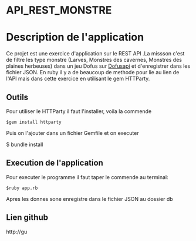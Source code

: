 # API_REST_MONSTRE

# Description de l'application

Ce projet est une exercice d'application sur le REST API .La missson c'est de filtre les type monstre (Larves, Monstres des cavernes, Monstres des plaines herbeuses) dans un jeu Dofus sur [Dofusapi](https://dofapi.fr/) et d'enregistrer dans les fichier JSON. En ruby il y a de beaucoup de methode pour lie au lien de l'API mais dans cette exercice en utilisant le gem HTTParty.

## Outils

Pour utiliser le HTTParty il faut l'installer, voila la commende
```
$gem install httparty
```
Puis on l'ajouter dans un fichier Gemfile et on executer

$ bundle install

## Execution de l'application

Pour executer le programme il faut taper le commende au terminal:
```
$ruby app.rb
```
Apres les donnes sone enregistre dans le fichier JSON au dossier db

## Lien github 

http://gu

